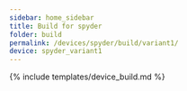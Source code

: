 ```yaml
---
sidebar: home_sidebar
title: Build for spyder
folder: build
permalink: /devices/spyder/build/variant1/
device: spyder_variant1
---
```

{% include templates/device_build.md %}
